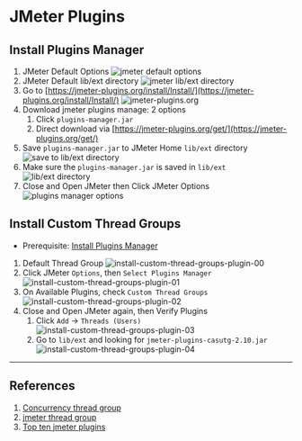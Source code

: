 # JMeter Plugins

## Install Plugins Manager

1. JMeter Default Options
   ![jmeter default options](images/plugins/install-plugins-manager-01.png)
2. JMeter Default lib/ext directory
   ![jmeter lib/ext directory](images/plugins/install-plugins-manager-02.png)
3. Go to [https://jmeter-plugins.org/install/Install/](https://jmeter-plugins.org/install/Install/)
   ![jmeter-plugins.org](images/plugins/install-plugins-manager-03.png)
4. Download jmeter plugins manage: 2 options
   1. Click `plugins-manager.jar`
   2. Direct download via [https://jmeter-plugins.org/get/](https://jmeter-plugins.org/get/)
5. Save `plugins-manager.jar` to JMeter Home `lib/ext` directory
   ![save to lib/ext directory](images/plugins/install-plugins-manager-04.png)
6. Make sure the `plugins-manager.jar` is saved in `lib/ext`
   ![lib/ext directory](images/plugins/install-plugins-manager-05.png)
7. Close and Open JMeter then Click JMeter Options
   ![plugins manager options](images/plugins/install-plugins-manager-06.png)

## Install Custom Thread Groups

- Prerequisite: [Install Plugins Manager](#install-plugins-manager)

1. Default Thread Group
   ![install-custom-thread-groups-plugin-00](images/plugins/install-custom-thread-groups-plugin-00.png)
2. Click JMeter `Options`, then `Select Plugins Manager`
   ![install-custom-thread-groups-plugin-01](images/plugins/install-custom-thread-groups-plugin-01.png)
3. On Available Plugins, check `Custom Thread Groups`
   ![install-custom-thread-groups-plugin-02](images/plugins/install-custom-thread-groups-plugin-02.png)
4. Close and Open JMeter again, then Verify Plugins
   1. Click `Add` -> `Threads (Users)`
      ![install-custom-thread-groups-plugin-03](images/plugins/install-custom-thread-groups-plugin-03.png)
   2. Go to `lib/ext` and looking for `jmeter-plugins-casutg-2.10.jar`
      ![install-custom-thread-groups-plugin-04](images/plugins/install-custom-thread-groups-plugin-04.png)

---

## References

1. [Concurrency thread group](https://jmeter-plugins.org/wiki/ConcurrencyThreadGroup/)
2. [jmeter thread group](blazemeter.com/blog/jmeter-thread-group)
3. [Top ten jmeter plugins](https://www.blazemeter.com/blog/top-ten-jmeter-plugins)